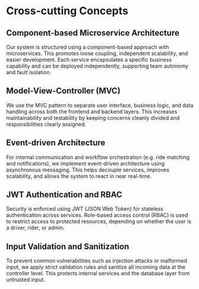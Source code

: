 ﻿Cross-cutting Concepts
======================
[//]: # (Ivo)
Component-based Microservice Architecture
-------------------
Our system is structured using a component-based approach with microservices. This promotes loose coupling, independent scalability, and easier development. Each service encapsulates a specific business capability and can be deployed independently, supporting team autonomy and fault isolation.

Model-View-Controller (MVC)
-------------------
We use the MVC pattern to separate user interface, business logic, and data handling across both the frontend and backend layers. This increases maintainability and testability by keeping concerns cleanly divided and responsibilities clearly assigned.

Event-driven Architecture
-------------------
For internal communication and workflow orchestration (e.g. ride matching and notifications), we implement event-driven architecture using asynchronous messaging. This helps decouple services, improves scalability, and allows the system to react in near real-time.

JWT Authentication and RBAC
-------------------
Security is enforced using JWT (JSON Web Token) for stateless authentication across services. Role-based access control (RBAC) is used to restrict access to protected resources, depending on whether the user is a driver, rider, or admin.

Input Validation and Sanitization
-------------------
To prevent common vulnerabilities such as injection attacks or malformed input, we apply strict validation rules and sanitize all incoming data at the controller level. This protects internal services and the database layer from untrusted input.

